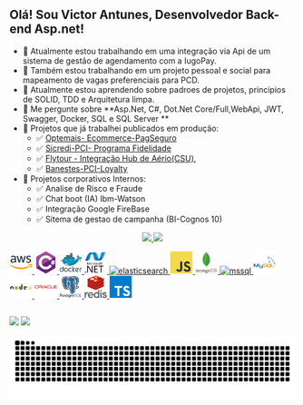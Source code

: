## Olá! Sou Victor Antunes, Desenvolvedor Back-end Asp.net!
- 🔭 Atualmente estou trabalhando em uma integração via Api de um sistema de gestão de agendamento com a IugoPay.
- 🔭 Também estou trabalhando em um projeto pessoal e social para mapeamento de vagas preferenciais para PCD.
- 🌱 Atualmente estou aprendendo sobre padroes de projetos, principios de SOLID, TDD e Arquitetura limpa.
- 💬 Me pergunte sobre **Asp.Net, C#, Dot.Net Core/Full,WebApi, JWT, Swagger, Docker,  SQL e SQL Server **
- 🤝 Projetos que já trabalhei publicados em produção: 
    - ✅   [Optemais- Ecommerce-PagSeguro](https://www.optemais.com.br/)
    - ✅   [Sicredi-PCI- Programa Fidelidade](https://www.recompensascartoessicredi.com.br/)
    - ✅   [Flytour - Integração Hub de Aério(CSU)](https://dev.travelhubapi.com.br/),
    - ✅   [Banestes-PCI-Loyalty](https://www.banestesfidelidade.com.br/banestesvisa/usuario/loginbanestes)
 - 🤝 Projetos corporativos Internos: 
    - ✅ Analise de Risco e Fraude
    - ✅ Chat boot (IA) Ibm-Watson
    - ✅ Integração Google FireBase
    - ✅ Sitema de gestao de campanha (BI-Cognos 10)
    

<div align="center">
  <a href="https://github.com/VictorAntunesJ">
  <img height="180em" src="https://github-readme-stats.vercel.app/api?username=VictorAntunesJ&show_icons=true&theme=dracula&include_all_commits=true&count_private=true"/>
  <img height="180em" src="https://github-readme-stats.vercel.app/api/top-langs/?username=VictorAntunesJ&layout=compact&langs_count=7&theme=dracula"/>
      
</div>
    
<p align="left"> <a href="https://aws.amazon.com" target="_blank" rel="noreferrer"> <img src="https://raw.githubusercontent.com/devicons/devicon/master/icons/amazonwebservices/amazonwebservices-original-wordmark.svg" alt="aws" width="40" height="40"/> </a> <a href="https://www.w3schools.com/cs/" target="_blank" rel="noreferrer"> <img src="https://raw.githubusercontent.com/devicons/devicon/master/icons/csharp/csharp-original.svg" alt="csharp" width="40" height="40"/> </a> <a href="https://www.docker.com/" target="_blank" rel="noreferrer"> <img src="https://raw.githubusercontent.com/devicons/devicon/master/icons/docker/docker-original-wordmark.svg" alt="docker" width="40" height="40"/> </a> <a href="https://dotnet.microsoft.com/" target="_blank" rel="noreferrer"> <img src="https://raw.githubusercontent.com/devicons/devicon/master/icons/dot-net/dot-net-original-wordmark.svg" alt="dotnet" width="40" height="40"/> </a> <a href="https://www.elastic.co" target="_blank" rel="noreferrer"> <img src="https://www.vectorlogo.zone/logos/elastic/elastic-icon.svg" alt="elasticsearch" width="40" height="40"/> </a> <a href="https://developer.mozilla.org/en-US/docs/Web/JavaScript" target="_blank" rel="noreferrer"> <img src="https://raw.githubusercontent.com/devicons/devicon/master/icons/javascript/javascript-original.svg" alt="javascript" width="40" height="40"/> </a> <a href="https://www.mongodb.com/" target="_blank" rel="noreferrer"> <img src="https://raw.githubusercontent.com/devicons/devicon/master/icons/mongodb/mongodb-original-wordmark.svg" alt="mongodb" width="40" height="40"/> </a> <a href="https://www.microsoft.com/en-us/sql-server" target="_blank" rel="noreferrer"> <img src="https://www.svgrepo.com/show/303229/microsoft-sql-server-logo.svg" alt="mssql" width="40" height="40"/> </a> <a href="https://www.mysql.com/" target="_blank" rel="noreferrer"> <img src="https://raw.githubusercontent.com/devicons/devicon/master/icons/mysql/mysql-original-wordmark.svg" alt="mysql" width="40" height="40"/> </a> <a href="https://nodejs.org" target="_blank" rel="noreferrer"> <img src="https://raw.githubusercontent.com/devicons/devicon/master/icons/nodejs/nodejs-original-wordmark.svg" alt="nodejs" width="40" height="40"/> </a> <a href="https://www.oracle.com/" target="_blank" rel="noreferrer"> <img src="https://raw.githubusercontent.com/devicons/devicon/master/icons/oracle/oracle-original.svg" alt="oracle" width="40" height="40"/> </a> <a href="https://www.postgresql.org" target="_blank" rel="noreferrer"> <img src="https://raw.githubusercontent.com/devicons/devicon/master/icons/postgresql/postgresql-original-wordmark.svg" alt="postgresql" width="40" height="40"/> </a> <a href="https://redis.io" target="_blank" rel="noreferrer"> <img src="https://raw.githubusercontent.com/devicons/devicon/master/icons/redis/redis-original-wordmark.svg" alt="redis" width="40" height="40"/> </a> <a href="https://www.typescriptlang.org/" target="_blank" rel="noreferrer"> <img src="https://raw.githubusercontent.com/devicons/devicon/master/icons/typescript/typescript-original.svg" alt="typescript" width="40" height="40"/> </a> </p>
</div> 
  
  ##
 

  <a href = "mailto:victorsergioantunes23@gmail.com"><img src="https://img.shields.io/badge/-Gmail-%23333?style=for-the-badge&logo=gmail&logoColor=white" target="_blank"></a>
  <a href="https://www.linkedin.com/in/victor-janu%C3%A1rio/" target="_blank"><img src="https://img.shields.io/badge/-LinkedIn-%230077B5?style=for-the-badge&logo=linkedin&logoColor=white" target="_blank"></a> 
 
  ![Snake animation](https://github.com/VictorAntunesJ/VictorAntunesJ/blob/main/github-contribution-grid-snake.svg)
 
</div>
  
